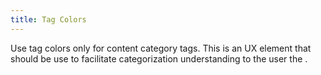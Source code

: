 ```yaml
---
title: Tag Colors
---
```

Use tag colors only for content category tags. This is an UX element that should be use to facilitate categorization understanding to the user the .